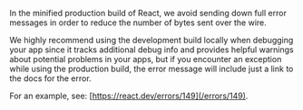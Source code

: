 <Intro>

In the minified production build of React, we avoid sending down full error messages in order to reduce the number of bytes sent over the wire.

</Intro>


We highly recommend using the development build locally when debugging your app since it tracks additional debug info and provides helpful warnings about potential problems in your apps, but if you encounter an exception while using the production build, the error message will include just a link to the docs for the error.

For an example, see: [https://react.dev/errors/149](/errors/149).
